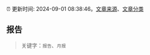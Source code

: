 :alarm_clock: 更新时间: 2024-09-01 08:38:46。[文章来源](/README.md)、[文章分类](/TAGS.md)

## 报告


> 关键字：`报告`、`月报`



